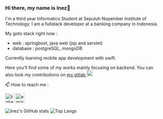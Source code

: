 ### Hi there, my name is Inez👋

I'm a third year Informatics Student at Sepuluh Nopember Institute of Technology. I am a fullstack developer at a banking company in Indonesia.

My goto stack right now :
- web : springboot, java web (jsp and servlet)
- database  : postgreSQL, mongoDB

Currently learning mobile app development with swift.

Here you'll find some of my works mainly focusing on backend.
You can also look my contributions on
<a href="https://gitlab.com/inezamanda">my gitlab <img width="20px" src="https://img.icons8.com/color/48/000000/gitlab.png"/></a> 

📫 How to reach me :

<a href="https://www.linkedin.com/in/inezamanda/" target="_blank">
  <img align="left" alt="linkedin" width="30px" src="https://img.icons8.com/color/144/000000/linkedin.png"/>
</a>
<a href="mailto:inez.amanda16@gmail.com" target="_blank">
  <img align="left" alt="email" width="30px" src="https://img.icons8.com/fluent/48/000000/apple-mail.png"/>
</a>
<br>
<br>

![Inez's GitHub stats](https://github-readme-stats.vercel.app/api?username=inezamanda&count_private=true&show_icons=true&theme=omni&hide_border=true)
![Top Langs](https://github-readme-stats.vercel.app/api/top-langs/?username=inezamanda&langs_count=8&layout=compact&theme=omni&hide_border=true)
